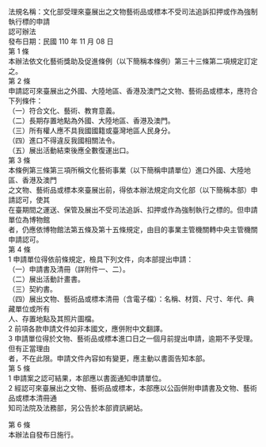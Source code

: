 法規名稱：文化部受理來臺展出之文物藝術品或標本不受司法追訴扣押或作為強制執行標的申請  
認可辦法  
發布日期：民國 110 年 11 月 08 日  
第 1 條  
本辦法依文化藝術獎助及促進條例（以下簡稱本條例）第三十三條第二項規定訂定之。  
第 2 條  
申請認可來臺展出之外國、大陸地區、香港及澳門之文物、藝術品或標本，應符合下列條件：  
（一）符合文化、藝術、教育意義。  
（二）長期存置地點為外國、大陸地區、香港及澳門。  
（三）所有權人應不具我國國籍或臺灣地區人民身分。  
（四）進口不得違反我國相關法令。  
（五）展出活動結束後應全數復運出口。  
第 3 條  
本條例第三條第三項所稱文化藝術事業（以下簡稱申請單位）進口外國、大陸地區、香港及澳門  
之文物、藝術品或標本來臺展出前，得依本辦法規定向文化部（以下簡稱本部）申請認可，使其  
在臺期間之運送、保管及展出不受司法追訴、扣押或作為強制執行之標的。但申請單位為博物館  
者，仍應依博物館法第五條及第十五條規定，由目的事業主管機關轉中央主管機關申請認可。  
第 4 條  
1 申請單位得依前條規定，檢具下列文件，向本部提出申請：  
（一）申請書及清冊（詳附件一、二）。  
（二）展出活動計畫書。  
（三）契約書。  
（四）展出文物、藝術品或標本清冊（含電子檔）：名稱、材質、尺寸、年代、典藏單位或所有  
人、存置地點及其照片圖檔。  
2 前項各款申請文件如非本國文，應併附中文翻譯。  
3 申請單位得於文物、藝術品或標本進口日之一個月前提出申請，逾期不予受理。但有正當理由  
者，不在此限。申請文件內容如有變更，應主動以書面告知本部。  
第 5 條  
1 申請案之認可結果，本部應以書面通知申請單位。  
2 經認可來臺展出之文物、藝術品或標本，本部應以公函併附申請書及文物、藝術品或標本清冊通  
知司法院及法務部，另公告於本部資訊網站。  


第 6 條  
本辦法自發布日施行。  


